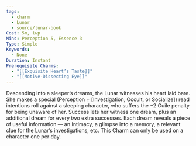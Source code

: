 ```yaml
---
tags:
  - charm
  - Lunar
  - source/lunar-book
Cost: 5m, 1wp
Mins: Perception 5, Essence 3
Type: Simple
Keywords:
  - None
Duration: Instant
Prerequisite Charms:
  - "[[Exquisite Heart’s Taste]]"
  - "[[Motive-Dissecting Eye]]"
---
```

Descending into a sleeper’s dreams, the Lunar witnesses his heart laid bare. She makes a special (Perception + [Investigation, Occult, or Socialize]) read intentions roll against a sleeping character, who suffers the −2 Guile penalty for being unaware of her. Success lets her witness one dream, plus an additional dream for every two extra successes. Each dream reveals a piece of useful information — an Intimacy, a glimpse into a memory, a relevant clue for the Lunar’s investigations, etc. This Charm can only be used on a character one per day.